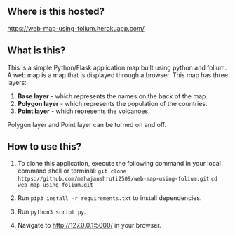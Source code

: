 ## Where is this hosted?
https://web-map-using-folium.herokuapp.com/

## What is this?
This is a simple Python/Flask application map built using python and folium. A web map is a map that is displayed through a browser. This map has three layers:

1. **Base layer** - which represents the names on the back of the map.
2. **Polygon layer** - which represents the population of the countries.
3. **Point layer** - which represents the volcanoes.

Polygon layer and Point layer can be turned on and off.

## How to use this?
1. To clone this application, execute the following command in your local command shell or terminal:
`git clone https://github.com/mahajanshruti2509/web-map-using-folium.git`
`cd web-map-using-folium.git`

2. Run `pip3 install -r requirements.txt` to install dependencies.
3. Run `python3 script.py`.
4. Navigate to http://127.0.0.1:5000/ in your browser.
